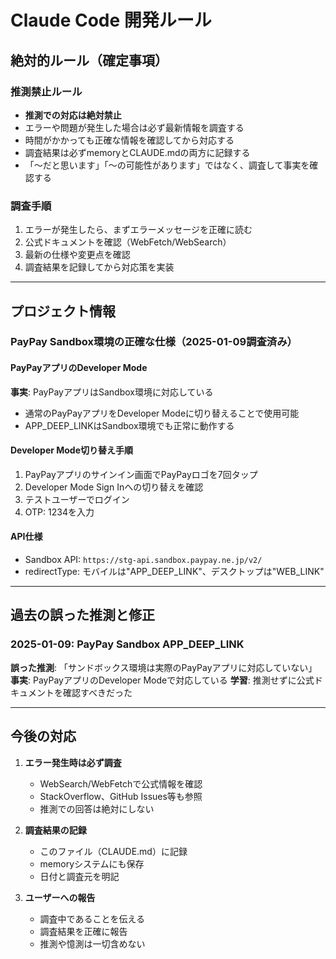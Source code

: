 # Claude Code 開発ルール

## 絶対的ルール（確定事項）

### 推測禁止ルール
- **推測での対応は絶対禁止**
- エラーや問題が発生した場合は必ず最新情報を調査する
- 時間がかかっても正確な情報を確認してから対応する
- 調査結果は必ずmemoryとCLAUDE.mdの両方に記録する
- 「〜だと思います」「〜の可能性があります」ではなく、調査して事実を確認する

### 調査手順
1. エラーが発生したら、まずエラーメッセージを正確に読む
2. 公式ドキュメントを確認（WebFetch/WebSearch）
3. 最新の仕様や変更点を確認
4. 調査結果を記録してから対応策を実装

---

## プロジェクト情報

### PayPay Sandbox環境の正確な仕様（2025-01-09調査済み）

#### PayPayアプリのDeveloper Mode
**事実**: PayPayアプリはSandbox環境に対応している
- 通常のPayPayアプリをDeveloper Modeに切り替えることで使用可能
- APP_DEEP_LINKはSandbox環境でも正常に動作する

#### Developer Mode切り替え手順
1. PayPayアプリのサインイン画面でPayPayロゴを7回タップ
2. Developer Mode Sign Inへの切り替えを確認
3. テストユーザーでログイン
4. OTP: 1234を入力

#### API仕様
- Sandbox API: `https://stg-api.sandbox.paypay.ne.jp/v2/`
- redirectType: モバイルは"APP_DEEP_LINK"、デスクトップは"WEB_LINK"

---

## 過去の誤った推測と修正

### 2025-01-09: PayPay Sandbox APP_DEEP_LINK
**誤った推測**: 「サンドボックス環境は実際のPayPayアプリに対応していない」
**事実**: PayPayアプリのDeveloper Modeで対応している
**学習**: 推測せずに公式ドキュメントを確認すべきだった

---

## 今後の対応

1. **エラー発生時は必ず調査**
   - WebSearch/WebFetchで公式情報を確認
   - StackOverflow、GitHub Issues等も参照
   - 推測での回答は絶対にしない

2. **調査結果の記録**
   - このファイル（CLAUDE.md）に記録
   - memoryシステムにも保存
   - 日付と調査元を明記

3. **ユーザーへの報告**
   - 調査中であることを伝える
   - 調査結果を正確に報告
   - 推測や憶測は一切含めない